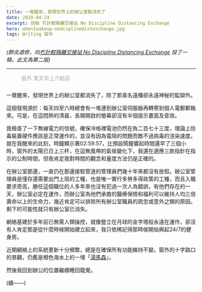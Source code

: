 ```yaml
---
title: 一覺醒來，發現世界上的辦公室都消失了
date: 2020-04-24
excerpt: 投稿 冇計較隔離交接站 No Discipline Distancing Exchange
hero: whenIwakeup-nodciplinedistexchange.jpg
tags: Writing 寫作 
---
```


*(肺炎退修，向[冇計較隔離交接站 No Discipline Distancing Exchange](https://www.facebook.com/events/532210711064553/permalink/538263650459259/) 投了一稿，此文為第二版)*

---


<figure >
<img :src= "require('~/assets/images/blog/whenIwakeup-nodciplinedistexchange.jpg')"
     alt="" style="display:block;" />
<figcaption style='color:#AAAAAA; float:right; width:100%'> 窗外 某天早上六點前</figcaption>     
</figure>

<br>

一覺醒來，發現世界上的辦公室都消失了，除了那臭名遠播卻永遠神秘的監獄外。

這個發現源於：每天四至六時總會有一堆連到辦公室伺服器再轉寄到個人電郵郵箱來。可是，在這悶熱的清晨，長期開啟的螢幕卻沒有半個提示畫面及音效。

我檢查了一下無線電力的信號，確保冷格裡電池仍然在負二百七十三度，理論上防毒裝置硬件應該是正常運作的，並沒有因為電阻的問題而敵不過病毒的渲染速度。就在我醒來的此刻，時鐘顯示著02:59:57，比預設鬧鐘響起時間還早了三個小時，窗外的太陽已日上三杆，在這無風帶的氣侯變化下，我還在適應三款指針在指示的公制時間，但我肯定我對時間的觀念和量度方法仍是正確的。

在辦公室那邊，一直仍在那邊接駁管道的管理員們幾十年來都沒有放假。辦公室管理員是僅存還需要出門上班的工種，也是唯一實行多勞多得政策的工種，而且入職要求奇高，勝任這個職位的人多年來也沒有犯過一次人為錯誤，有他們存在的一天，辦公室必定在運作，而辦公室為他們承擔的醫療保險和福利可以維持人均三倍壽命以上的生命力，幾近肯定可以排除所有辦公室職員的疏忽或意外之類的原因。剩下的可能性就只有辦公室已消失。

網絡基建於多年前已無需人類操控，就像豎立在月球的金字塔般永遠在運作，卻沒有人肯定那是從什麼時候開始建立起來，我只依稀記得那時侯開始興起24/7的健身房。

近期網絡上的系統更新十分頻繁，總是在確保所有功能維持不變。窗外的十字路口的景觀，仍舊是橙色海水上的一埋「[湯馬森](https://en.wikipedia.org/wiki/Hyperart_Thomasson)」。

然後我回到辦公的位置繼續睡回龍覺。

(續——)



